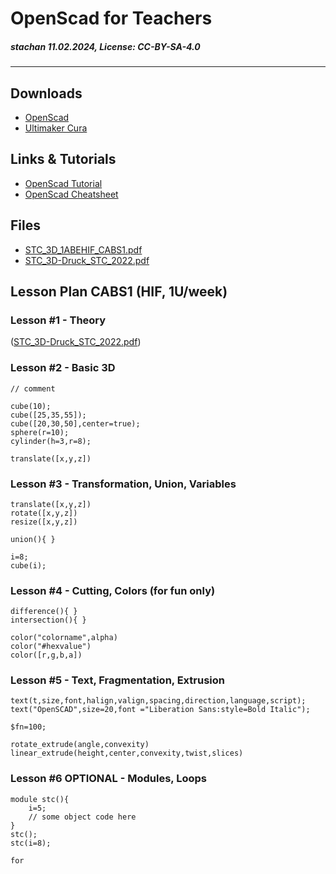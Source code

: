 # OpenScad for Teachers
##### stachan 11.02.2024, License: CC-BY-SA-4.0
---
## Downloads
- [OpenScad](https://openscad.org/)
- [Ultimaker Cura](https://ultimaker.com/de/software/ultimaker-cura/)

## Links & Tutorials
- [OpenScad Tutorial](https://openscad.org/documentation.html#tutorial)
- [OpenScad Cheatsheet](https://openscad.org/cheatsheet/)

## Files
- [STC_3D_1ABEHIF_CABS1.pdf](https://github.com/wasp1337/openscad4teachers/files/14231742/STC_3D_1ABEHIF_CABS1.pdf)
- [STC_3D-Druck_STC_2022.pdf](https://github.com/wasp1337/openscad4teachers/files/14231756/STC_3D-Druck_STC_2022.pdf)

## Lesson Plan CABS1 (HIF, 1U/week)
### Lesson #1 - Theory
([STC_3D-Druck_STC_2022.pdf](https://github.com/wasp1337/openscad4teachers/files/14231756/STC_3D-Druck_STC_2022.pdf))
### Lesson #2 - Basic 3D
```
// comment
```
```
cube(10);
cube([25,35,55]);
cube([20,30,50],center=true);
sphere(r=10);
cylinder(h=3,r=8);
```
```
translate([x,y,z])
```
### Lesson #3 - Transformation, Union, Variables
```
translate([x,y,z])
rotate([x,y,z])
resize([x,y,z])
```
```
union(){ }
```
```
i=8;
cube(i);
```
### Lesson #4 - Cutting, Colors (for fun only)
```
difference(){ }
intersection(){ }
```
```
color("colorname",alpha)
color("#hexvalue")
color([r,g,b,a])
```
### Lesson #5 - Text, Fragmentation, Extrusion
```
text(t,size,font,halign,valign,spacing,direction,language,script);
text("OpenSCAD",size=20,font ="Liberation Sans:style=Bold Italic");
```
```
$fn=100;
```
```
rotate_extrude(angle,convexity)
linear_extrude(height,center,convexity,twist,slices)
```
### Lesson #6 OPTIONAL - Modules, Loops
```
module stc(){ 
	i=5;
	// some object code here
}
stc();
stc(i=8);
```
```
for
```



